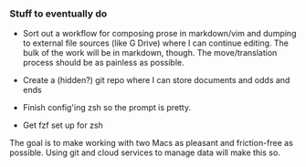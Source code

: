 ### Stuff to eventually do

* Sort out a workflow for composing prose in markdown/vim and dumping to external file sources (like G Drive) where I can continue editing. The bulk of the work will be in markdown, though. The move/translation process should be as painless as possible.

* Create a (hidden?) git repo where I can store documents and odds and ends

* Finish config'ing zsh so the prompt is pretty.
* Get fzf set up for zsh

The goal is to make working with two Macs as pleasant and friction-free as possible. Using git and cloud services to manage data will make this so.
